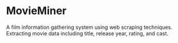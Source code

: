 # MovieMiner
A film information gathering system using web scraping techniques. Extracting movie data including title, release year, rating, and cast.
